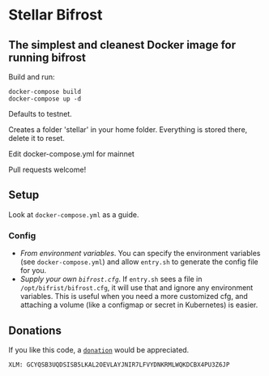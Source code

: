 # Stellar Bifrost

## The simplest and cleanest Docker image for running bifrost

Build and run:
```
docker-compose build
docker-compose up -d
```

Defaults to testnet.

Creates a folder 'stellar' in your home folder.  Everything is stored there, delete it to reset.

Edit docker-compose.yml for mainnet

Pull requests welcome!

## Setup

Look at `docker-compose.yml` as a guide.

### Config

- *From environment variables*. You can specify the environment variables (see `docker-compose.yml`) and allow `entry.sh` to generate the config file for you.
- *Supply your own `bifrost.cfg`*. If `entry.sh` sees a file in `/opt/bifrist/bifrost.cfg`, it will use that and ignore any environment variables. This is useful when you need a more customized cfg, and attaching a volume (like a configmap or secret in Kubernetes) is easier.

## Donations
If you like this code, a [`donation`](https://stellarkit.io/#/donate) would be appreciated.

```
XLM: GCYQSB3UQDSISB5LKAL2OEVLAYJNIR7LFVYDNKRMLWQKDCBX4PU3Z6JP
```
